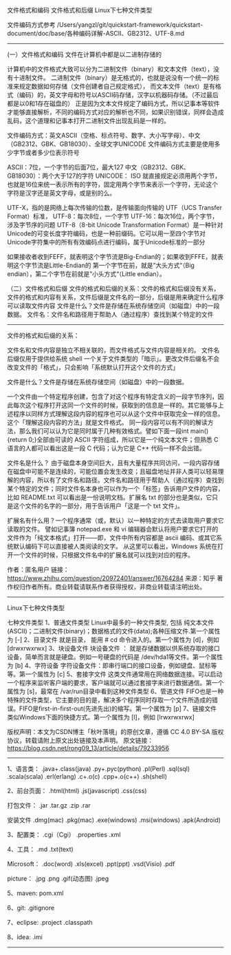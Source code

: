 文件格式和编码
文件格式和后缀
Linux下七种文件类型

文件编码方式参考
/Users/yangzl/git/quickstart-framework/quickstart-document/doc/base/各种编码详解-ASCII、GB2312、UTF-8.md

---------------------------------------------------------------------------------------------------------------------

(一）文件格式和编码
文件在计算机中都是以二进制存储的

计算机中的文件格式大致可以分为二进制文件（binary）和文本文件（text），没有十进制文件。
二进制文件（binary）是无格式的，也就是说没有一个统一的标准来规定数据如何存储（文件创建者自己规定格式），
而文本文件（text）是有格式（编码）的，英文字母和符号以ASCII码存储，汉字以机器码存储。（不过最后都是以0和1存在磁盘的）
正是因为文本文件规定了编码方式，所以记事本等软件才能够直接解析，不同的编码方式对应的解析也不同，如果识别错误，同样会造成乱码，这个道理和记事本打开二进制文件出现乱码是一样的。



文件编码方式：英文ASCII（空格、标点符号、数字、大小写字母）、中文（GB2312、GBK、GB18030）、全球文字UNICODE
文件编码方式主要是使用多少字节或者多少位表示符号

ASCII：7位，一个字节的后面7位，最大127
中文（GB2312、GBK、GB18030）：两个大于127的字符
UNICODE： ISO 就直接规定必须用两个字节，也就是16位来统一表示所有的字符，固定用两个字节来表示一个字符，无论这个字符是汉字还是英文字母，或是别的么。


UTF-X，指的是网络上每次传输的位数，是传输面向传输的 UTF（UCS Transfer Format）标准，
UTF-8：每次8位，一个字节
UTF-16：每次16位，两个字节，涉及字节序的问题
UTF-8（8-bit Unicode Transformation Format）是一种针对Unicode的可变长度字符编码，也是一种前缀码。它可以用一至四个字节对Unicode字符集中的所有有效编码点进行编码，属于Unicode标准的一部分

如果接收者收到FEFF，就表明这个字节流是Big-Endian的；如果收到FFFE，就表明这个字节流是Little-Endian的
第一个字节在前，就是”大头方式“（Big endian），第二个字节在前就是”小头方式“（Little endian）。

（二）文件格式和后缀
文件的格式和后缀的关系：文件的格式和后缀没有关系，文件的格式和内容有关系，文件后缀是文件名的一部分，后缀是用来确定什么程序可以读取文件内容
文件是什么？文件是存储在系统存储空间（如磁盘）中的一段数据。
文件名：文件名和路径用于帮助人（通过程序）查找到某个特定的文件



---------------------------------------------------------------------------------------------------------------------

文件的格式和后缀的关系：

文件名和文件内容是独立不相关联的，而文件格式与文件内容是相关的。
文件名后缀仅用于提供给系统 shell 一个关于文件类型的「暗示」。更改文件后缀名不会改变文件的「格式」，只会影响「系统默认打开这个文件的方式」



文件是什么？文件是存储在系统存储空间（如磁盘）中的一段数据。

一个文件由一个特定程序创建，包含了对这个程序有特定含义的一段字节序列，因此每次这个程序打开这同一个文件的时候，获取到的信息是一样的。其它能够与上述程序以同样方式理解这段内容的程序也可以从这个文件中获取完全一样的信息。这个「理解这段内容的方法」就是文件格式。
同一段内容可以有不同的解读方法，那么我们可以认为它是同时属于几种有效格式。譬如下面一段int main() {return 0;}全部由可读的 ASCII 字符组成，所以它是一个纯文本文件；但熟悉 C 语言的人都可以看出这是一段 C 代码；认为它是 C++ 代码一样不会出错。


文件名是什么？
由于磁盘本身空间巨大，且有大量程序共同访问，一段内容存储在磁盘中可能不是连续的，可能位置会发生改变；且磁盘地址并非人类可以轻易理解的内容，所以有了文件名和路径。文件名和路径用于帮助人（通过程序）查找到某个特定的文件；同时文件名本身也可以作为一个「标签」告诉用户文件的内容，比如 README.txt 可以看出是一份说明文档。扩展名 txt 的部分也是类似，它只是这个文件的名字的一部分，用于告诉用户「这是一个 txt 文件」。

扩展名有什么用？一个程序通常（或，默认）以一种特定的方式去读取用户要求它读取的文件。
譬如记事簿 notepad.exe 和 vi 编辑器会默认将用户要求它打开的文件作为「纯文本格式」打开——即，文件中所有内容都是 ascii 编码、或其它系统默认编码下可以直接被人类阅读的文字。
从这里可以看出，Windows 系统在打开一个文件的时候，只根据文件名中的扩展名就可以找到对应的程序。


作者：匿名用户
链接：https://www.zhihu.com/question/20972401/answer/16764284
来源：知乎
著作权归作者所有。商业转载请联系作者获得授权，非商业转载请注明出处。

---------------------------------------------------------------------------------------------------------------------

Linux下七种文件类型


七种文件类型
1、普通文件类型
Linux中最多的一种文件类型, 包括 纯文本文件(ASCII)；二进制文件(binary)；数据格式的文件(data);各种压缩文件.第一个属性为 [-]
2、目录文件
就是目录， 能用 # cd 命令进入的。第一个属性为 [d]，例如 [drwxrwxrwx]
3、块设备文件
块设备文件 ： 就是存储数据以供系统存取的接口设备，简单而言就是硬盘。例如一号硬盘的代码是 /dev/hda1等文件。第一个属性为 [b]
4、字符设备
字符设备文件：即串行端口的接口设备，例如键盘、鼠标等等。第一个属性为 [c]
5、套接字文件
这类文件通常用在网络数据连接。可以启动一个程序来监听客户端的要求，客户端就可以通过套接字来进行数据通信。第一个属性为 [s]，最常在 /var/run目录中看到这种文件类型
6、管道文件
FIFO也是一种特殊的文件类型，它主要的目的是，解决多个程序同时存取一个文件所造成的错误。FIFO是first-in-first-out(先进先出)的缩写。第一个属性为 [p]
7、链接文件
类似Windows下面的快捷方式。第一个属性为 [l]，例如 [lrwxrwxrwx]

版权声明：本文为CSDN博主「秋叶落境」的原创文章，遵循 CC 4.0 BY-SA 版权协议，转载请附上原文出处链接及本声明。
原文链接：https://blog.csdn.net/rong09_13/article/details/79233956

---------------------------------------------------------------------------------------------------------------------

1、语言类：
.java+.class(java)
.py+.pyc(python)
.pl(Perl)
.sql(sql)
.scala(scala)
.erl(erlang)
.c+.o(c)
.cpp+.o(c++)
.sh(shell)


2、前台页面：
.html(html)
.js(javascript)
.css(css)


打包文件：
.jar
.tar.gz
.zip
.rar


安装文件
.dmg(mac)
.pkg(mac)
.exe(windows)
.msi(windows)
.apk(Android)



3、配置类：
.cgi（Cgi）
.properties
.xml


4、工具：
.md
.txt(text)


Microsoft：
.doc(word)
.xls(excel)
.ppt(ppt)
.vsd(Visio)
.pdf

picture：
.jpg
.png
.gif(动态图)
.jpeg


5、maven:
pom.xml



6、git:
.gitignore


7、eclipse:
.project
.classpath


8、idea:
.imi


---------------------------------------------------------------------------------------------------------------------

